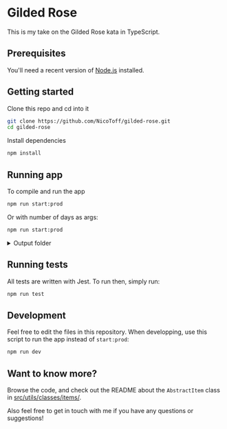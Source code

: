 # Gilded Rose

This is my take on the Gilded Rose kata in TypeScript.

## Prerequisites

You'll need a recent version of [Node.js](https://nodejs.org/en/) installed.

## Getting started

Clone this repo and cd into it

```sh
git clone https://github.com/NicoToff/gilded-rose.git
cd gilded-rose
```

Install dependencies

```sh
npm install
```

## Running app

To compile and run the app

```sh
npm run start:prod
```

Or with number of days as args:

```sh
npm run start:prod
```

<details>

<summary>Output folder</summary>

The compiled JS files will be in the `dist` folder.

</details>

## Running tests

All tests are written with Jest. To run then, simply run:

```sh
npm run test
```

## Development

Feel free to edit the files in this repository. When developping, use this script to run the app instead of `start:prod`:

```sh
npm run dev
```

## Want to know more?

Browse the code, and check out the README about the `AbstractItem` class in [src/utils/classes/items/](https://github.com/NicoToff/gilded-rose/tree/main/src/utils/classes/items).

Also feel free to get in touch with me if you have any questions or suggestions!